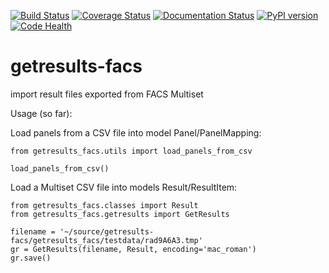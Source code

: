 [![Build Status](https://travis-ci.org/erikvw/getresults-facs.svg?branch=master)](https://travis-ci.org/erikvw/getresults-facs)
[![Coverage Status](https://coveralls.io/repos/erikvw/getresults-facs/badge.svg)](https://coveralls.io/r/erikvw/getresults-facs)
[![Documentation Status](https://readthedocs.org/projects/getresults-facs/badge/?version=latest)](https://readthedocs.org/projects/getresults-facs/?badge=latest)
[![PyPI version](https://badge.fury.io/py/getresults-facs.svg)](http://badge.fury.io/py/getresults-facs)
[![Code Health](https://landscape.io/github/erikvw/getresults-facs/master/landscape.svg?style=flat)](https://landscape.io/github/erikvw/getresults-facs/master)

# getresults-facs

import result files exported from FACS Multiset

Usage (so far):

Load panels from a CSV file into model Panel/PanelMapping:

    from getresults_facs.utils import load_panels_from_csv
    
    load_panels_from_csv()
    
Load a Multiset CSV file into models Result/ResultItem:

    from getresults_facs.classes import Result
    from getresults_facs.getresults import GetResults
    
    filename = '~/source/getresults-facs/getresults_facs/testdata/rad9A6A3.tmp'
    gr = GetResults(filename, Result, encoding='mac_roman')
    gr.save()
